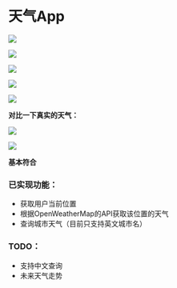 # 天气App

![](https://github.com/KSDeng/iOS_apps/blob/master/Weather/pic/pic1.png?raw=true)

![](https://github.com/KSDeng/iOS_apps/blob/master/Weather/pic/pic2.png?raw=true)

![](https://github.com/KSDeng/iOS_apps/blob/master/Weather/pic/pic3.png?raw=true)

![](https://github.com/KSDeng/iOS_apps/blob/master/Weather/pic/pic4.png?raw=true)

![](https://github.com/KSDeng/iOS_apps/blob/master/Weather/pic/pic_London.png?raw=true)





**对比一下真实的天气：**

![](https://github.com/KSDeng/iOS_apps/blob/master/Weather/pic/w_shanghai.JPG?raw=true)

![](https://github.com/KSDeng/iOS_apps/blob/master/Weather/pic/w_london.JPG?raw=true)

**基本符合**



### 已实现功能：

* 获取用户当前位置
* 根据OpenWeatherMap的API获取该位置的天气
* 查询城市天气（目前只支持英文城市名）



### TODO：

* 支持中文查询
* 未来天气走势

